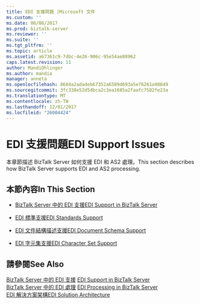 ```yaml
---
title: EDI 支援問題 |Microsoft 文件
ms.custom: ''
ms.date: 06/08/2017
ms.prod: biztalk-server
ms.reviewer: ''
ms.suite: ''
ms.tgt_pltfrm: ''
ms.topic: article
ms.assetid: a67361c9-7dbc-4e26-906c-95e54ae88962
caps.latest.revision: 11
author: MandiOhlinger
ms.author: mandia
manager: anneta
ms.openlocfilehash: 8684a2adadeb67352a6589d693a5e76261a98849
ms.sourcegitcommit: 3fc338e52d5dbca2c3ea1685a2faafc7582fe23a
ms.translationtype: MT
ms.contentlocale: zh-TW
ms.lasthandoff: 12/01/2017
ms.locfileid: "26004424"
---
```

# <a name="edi-support-issues"></a><span data-ttu-id="81e28-102">EDI 支援問題</span><span class="sxs-lookup"><span data-stu-id="81e28-102">EDI Support Issues</span></span>
<span data-ttu-id="81e28-103">本章節描述 BizTalk Server 如何支援 EDI 和 AS2 處理。</span><span class="sxs-lookup"><span data-stu-id="81e28-103">This section describes how BizTalk Server supports EDI and AS2 processing.</span></span>  
  
## <a name="in-this-section"></a><span data-ttu-id="81e28-104">本節內容</span><span class="sxs-lookup"><span data-stu-id="81e28-104">In This Section</span></span>  
  
-   [<span data-ttu-id="81e28-105">BizTalk Server 中的 EDI 支援</span><span class="sxs-lookup"><span data-stu-id="81e28-105">EDI Support in BizTalk Server</span></span>](../core/edi-support-in-biztalk-server2.md)  
  
-   [<span data-ttu-id="81e28-106">EDI 標準支援</span><span class="sxs-lookup"><span data-stu-id="81e28-106">EDI Standards Support</span></span>](../core/edi-standards-support.md)  
  
-   [<span data-ttu-id="81e28-107">EDI 文件結構描述支援</span><span class="sxs-lookup"><span data-stu-id="81e28-107">EDI Document Schema Support</span></span>](../core/edi-document-schema-support.md)  
  
-   [<span data-ttu-id="81e28-108">EDI 字元集支援</span><span class="sxs-lookup"><span data-stu-id="81e28-108">EDI Character Set Support</span></span>](../core/edi-character-set-support.md)  
  
## <a name="see-also"></a><span data-ttu-id="81e28-109">請參閱</span><span class="sxs-lookup"><span data-stu-id="81e28-109">See Also</span></span>  
 <span data-ttu-id="81e28-110">[BizTalk Server 中的 EDI 支援](../core/edi-support-in-biztalk-server1.md) </span><span class="sxs-lookup"><span data-stu-id="81e28-110">[EDI Support in BizTalk Server](../core/edi-support-in-biztalk-server1.md) </span></span>  
 <span data-ttu-id="81e28-111">[BizTalk Server 中的 EDI 處理](../core/edi-processing-in-biztalk-server.md) </span><span class="sxs-lookup"><span data-stu-id="81e28-111">[EDI Processing in BizTalk Server](../core/edi-processing-in-biztalk-server.md) </span></span>  
 [<span data-ttu-id="81e28-112">EDI 解決方案架構</span><span class="sxs-lookup"><span data-stu-id="81e28-112">EDI Solution Architecture</span></span>](../core/edi-solution-architecture.md)
